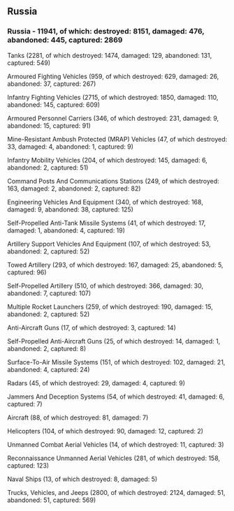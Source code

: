 
 
 ## Russia
 
 ### Russia - 11941, of which: destroyed: 8151, damaged: 476, abandoned: 445, captured: 2869

 

 

 Tanks (2281, of which destroyed: 1474, damaged: 129, abandoned: 131, captured: 549)

 Armoured Fighting Vehicles (959, of which destroyed: 629, damaged: 26, abandoned: 37, captured: 267)

 Infantry Fighting Vehicles (2715, of which destroyed: 1850, damaged: 110, abandoned: 145, captured: 609)

 Armoured Personnel Carriers (346, of which destroyed: 231, damaged: 9, abandoned: 15, captured: 91)

 Mine-Resistant Ambush Protected (MRAP) Vehicles (47, of which destroyed: 33, damaged: 4, abandoned: 1, captured: 9)

 Infantry Mobility Vehicles (204, of which destroyed: 145, damaged: 6, abandoned: 2, captured: 51)

 Command Posts And Communications Stations (249, of which destroyed: 163, damaged: 2, abandoned: 2, captured: 82)

 Engineering Vehicles And Equipment (340, of which destroyed: 168, damaged: 9, abandoned: 38, captured: 125)

 Self-Propelled Anti-Tank Missile Systems (41, of which destroyed: 17, damaged: 1, abandoned: 4, captured: 19)

 Artillery Support Vehicles And Equipment (107, of which destroyed: 53, abandoned: 2, captured: 52)

 Towed Artillery (293, of which destroyed: 167, damaged: 25, abandoned: 5, captured: 96)

 Self-Propelled Artillery (510, of which destroyed: 366, damaged: 30, abandoned: 7, captured: 107)

 Multiple Rocket Launchers (259, of which destroyed: 190, damaged: 15, abandoned: 2, captured: 52)

 Anti-Aircraft Guns (17, of which destroyed: 3, captured: 14)

 Self-Propelled Anti-Aircraft Guns (25, of which destroyed: 14, damaged: 1, abandoned: 2, captured: 8)

 Surface-To-Air Missile Systems (151, of which destroyed: 102, damaged: 21, abandoned: 4, captured: 24)

 Radars (45, of which destroyed: 29, damaged: 4, captured: 9)

 Jammers And Deception Systems (54, of which destroyed: 41, damaged: 6, captured: 7)

 Aircraft (88, of which destroyed: 81, damaged: 7)

 Helicopters (104, of which destroyed: 90, damaged: 12, captured: 2)

 Unmanned Combat Aerial Vehicles (14, of which destroyed: 11, captured: 3)

 Reconnaissance Unmanned Aerial Vehicles (281, of which destroyed: 158, captured: 123)

 Naval Ships (13, of which destroyed: 8, damaged: 5)

 Trucks, Vehicles, and Jeeps (2800, of which destroyed: 2124, damaged: 51, abandoned: 51, captured: 569)

